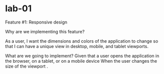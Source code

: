 # lab-01

Feature #1: Responsive design

Why are we implementing this feature?

As a user, I want the dimensions and colors of the application to change so that I can have a unique view in desktop, mobile, and tablet viewports.


What are we going to implement?
Given that a user opens the application in the browser, on a tablet, or on a mobile device
When the user changes the size of the viewport .